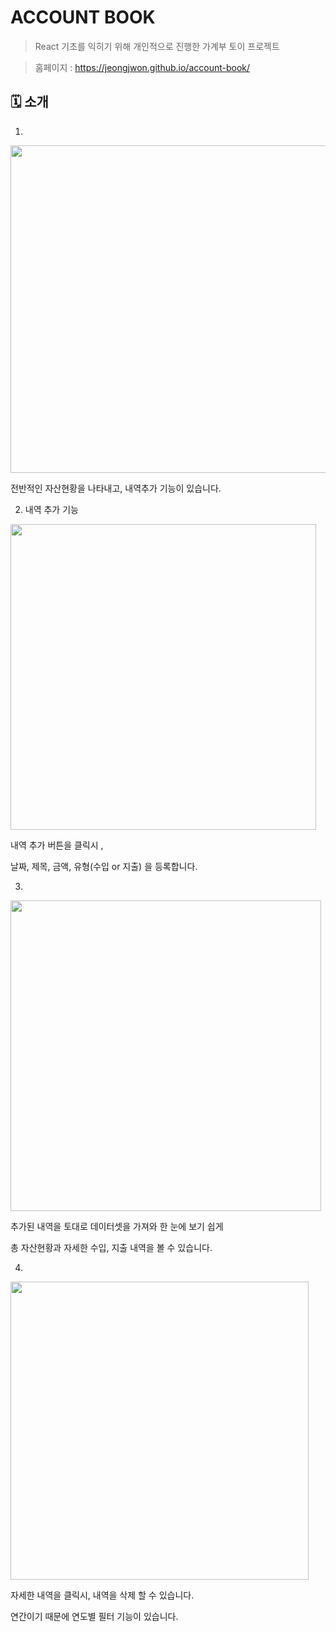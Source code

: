# ACCOUNT BOOK

> React 기초를 익히기 위해 개인적으로 진행한 가계부 토이 프로젝트

> 홈페이지 : https://jeongjwon.github.io/account-book/ 


## 🗓 소개

1. 


<img width="524"  src="https://user-images.githubusercontent.com/76391160/197145995-d9e87360-f4aa-4e3a-9a0d-3c9a950c13a2.png">

전반적인 자산현황을 나타내고, 내역추가 기능이 있습니다.



2. 내역 추가 기능


<img width="489" src="https://user-images.githubusercontent.com/76391160/197146243-b2a2c403-2748-4d6a-9a7f-8163d1d4bf2c.png">

내역 추가 버튼을 클릭시 , 

날짜, 제목, 금액, 유형(수입 or 지출) 을 등록합니다.



3.


<img width="497"  src="https://user-images.githubusercontent.com/76391160/197146880-e7a8583a-fbc8-4925-82d8-c0a00e1262dc.png">

추가된 내역을 토대로 데이터셋을 가져와 한 눈에 보기 쉽게 

총 자산현황과 자세한 수입, 지출 내역을 볼 수 있습니다.




4.


<img width="477" src="https://user-images.githubusercontent.com/76391160/197147434-23ce5a03-038c-4243-b1a3-52dcd7bce23d.png">

자세한 내역을 클릭시, 내역을 삭제 할 수 있습니다.

연간이기 때문에 연도별 필터 기능이 있습니다.






